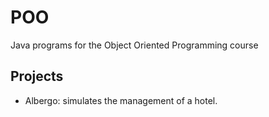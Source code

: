 # POO
Java programs for the Object Oriented Programming course

## Projects
- Albergo: simulates the management of a hotel.
